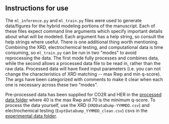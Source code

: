 ## Instructions for use

The `ml_inference.py` and `ml_train.py` files were used to generate data/figures for the hybrid modeling portions of the manuscript. Each of these files expect command line arguments which specify important details about what will be modeled. Each argument has a help string, so consult the help strings where useful. There is one additional thing worth mentioning. Combining the XRD, electrochemical testing, and computational data is time consuming, so `ml_train.py` can be run in two "modes" to avoid reprocessing the data. The first mode fully processes and combines data, while the second allows a processed data file to be read in, rather than the raw data. Processed data will have fixed input parameters (i.e. you can not change the characteristics of XRD matching -- max Rwp and min q-score). The args have been categorized with comments to make it clear when each one is necessary across these two "modes".

Pre-processed data has been supplied for CO2R and HER in the [processed data folder](https://github.com/FAIR-Chem/fairchem/tree/main/src/fairchem/applications/ocx/data/processed_data) where 40 is the max Rwp and 70 is the minimum q-score. To process the data yourself, use the XRD (`XRDDataDump-YYMMDD.csv`) and electrochemical testing (`ExptDataDump_YYMMDD_clean.csv`) csvs in the [experimental data folder](https://github.com/FAIR-Chem/fairchem/tree/main/src/fairchem/applications/ocx/data/experimental_data).
